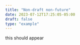 ```yaml
---
title: "Non-draft non-future"
date: 2023-07-12T17:25:05-05:00
draft: false
type: "example"
---
```


this should appear